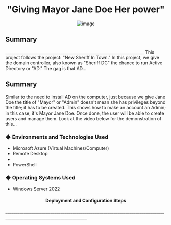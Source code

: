 
 <h1 align="center">"Giving Mayor Jane Doe Her power"</h1> 

<p align="center">
  <img src="https://github.com/user-attachments/assets/f6d55893-cd4d-4096-b8d0-510e1b83210e" alt="image">
</p>


<p align="center">
  <h2>Summary</h2>
  ____________________________________________________________________  
  This project follows the project: "New Sheriff In Town."  In this project, we give the domain controller, also known as "Sheriff DC" the chance to run Active Directory or "AD." The gag is that AD...
</p>

<h2>Summary</h2
____________________________________________________________________  
  
Similar to the need to install AD on the computer, just because we give Jane Doe the title of "Mayor" or "Admin" doesn't mean she has privileges beyond the title; it has to be created. This shows how to make an account an Admin; in this case, it's Mayor Jane Doe. Once done, the user will be able to create users and manage them. Look at the video below for the demonstration of this...

<h3>&#9670; Environments and Technologies Used</h3> 

 - Microsoft Azure (Virtual Machines/Computer)
 - Remote Desktop
 - 
 - PowerShell 

<h3>&#9670; Operating Systems Used</h3>

 - Windows Server 2022


<h4 align="center">Deployment and Configuration Steps</h4>
______________________________________________________________________________________________________________________

